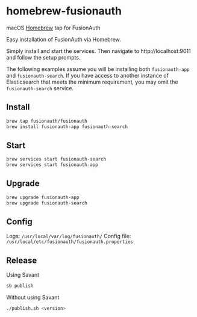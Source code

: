 # homebrew-fusionauth
macOS [Homebrew](https://brew.sh/) tap for FusionAuth

Easy installation of FusionAuth via Homebrew.

Simply install and start the services. Then navigate to http://localhost:9011 and follow the setup prompts.

The following examples assume you will be installing both `fusionauth-app` and `fusionauth-search`.
If you have access to another instance of Elasticsearch that meets the minimum requirement, you may omit the `fusionauth-search` service.


## Install

```bash
brew tap fusionauth/fusionauth
brew install fusionauth-app fusionauth-search
```

## Start

```bash
brew services start fusionauth-search
brew services start fusionauth-app
```

## Upgrade

```bash
brew upgrade fusionauth-app
brew upgrade fusionauth-search
```

## Config

Logs: `/usr/local/var/log/fusionauth/`
Config file: `/usr/local/etc/fusionauth/fusionauth.properties`


## Release

Using Savant
```bash
sb publish
```

Without using Savant
```bash
./publish.sh <version>
```
